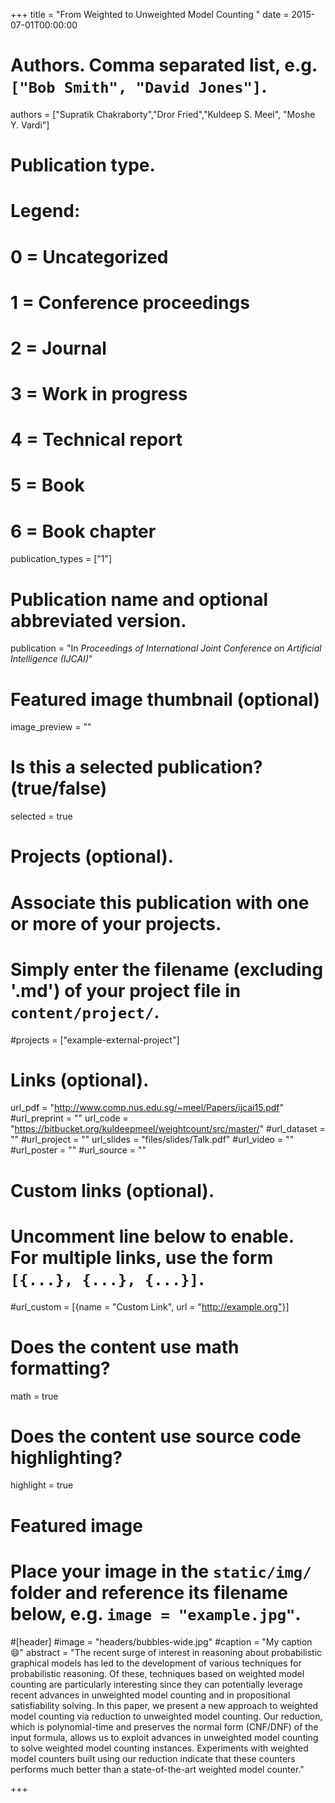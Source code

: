 +++
title = "From Weighted to Unweighted Model Counting "
date = 2015-07-01T00:00:00

# Authors. Comma separated list, e.g. `["Bob Smith", "David Jones"]`.
authors = ["Supratik Chakraborty","Dror Fried","Kuldeep S. Meel",  "Moshe Y. Vardi"]

# Publication type.
# Legend:
# 0 = Uncategorized
# 1 = Conference proceedings
# 2 = Journal
# 3 = Work in progress
# 4 = Technical report
# 5 = Book
# 6 = Book chapter
publication_types = ["1"]

# Publication name and optional abbreviated version.
publication = "In *Proceedings of International Joint Conference on Artificial Intelligence (IJCAI)*"


# Featured image thumbnail (optional)
image_preview = ""

# Is this a selected publication? (true/false)
selected = true

# Projects (optional).
#   Associate this publication with one or more of your projects.
#   Simply enter the filename (excluding '.md') of your project file in `content/project/`.
#projects = ["example-external-project"]


# Links (optional).
url_pdf = "http://www.comp.nus.edu.sg/~meel/Papers/ijcai15.pdf"
#url_preprint = ""
url_code = "https://bitbucket.org/kuldeepmeel/weightcount/src/master/"
#url_dataset = ""
#url_project = ""
url_slides = "files/slides/Talk.pdf"
#url_video = ""
#url_poster = ""
#url_source = ""

# Custom links (optional).
#   Uncomment line below to enable. For multiple links, use the form `[{...}, {...}, {...}]`.
#url_custom = [{name = "Custom Link", url = "http://example.org"}]

# Does the content use math formatting?
math = true

# Does the content use source code highlighting?
highlight = true

# Featured image
# Place your image in the `static/img/` folder and reference its filename below, e.g. `image = "example.jpg"`.
#[header]
#image = "headers/bubbles-wide.jpg"
#caption = "My caption :smile:"
abstract = "The recent surge of interest in reasoning about probabilistic graphical models has led to the development of various techniques for probabilistic reasoning. Of these, techniques based on weighted model counting are particularly interesting since they can potentially leverage recent advances in unweighted model counting and in propositional satisfiability solving. In this paper, we present a new approach to weighted model counting via reduction to unweighted model counting. Our reduction, which is polynomial-time and preserves the normal form (CNF/DNF) of the input formula, allows us to exploit advances in unweighted model counting to solve weighted model counting instances. Experiments with weighted model counters built using our reduction indicate that these counters performs much better than a state-of-the-art weighted model counter."

+++
